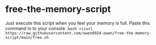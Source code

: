 # free-the-memory-script
Just execute this script when you feel your memory is full.
Paste this command in to your console.
`bash <(curl https://raw.githubusercontent.com/owen0924-owen/free-the-memory-script/main/free.sh`
